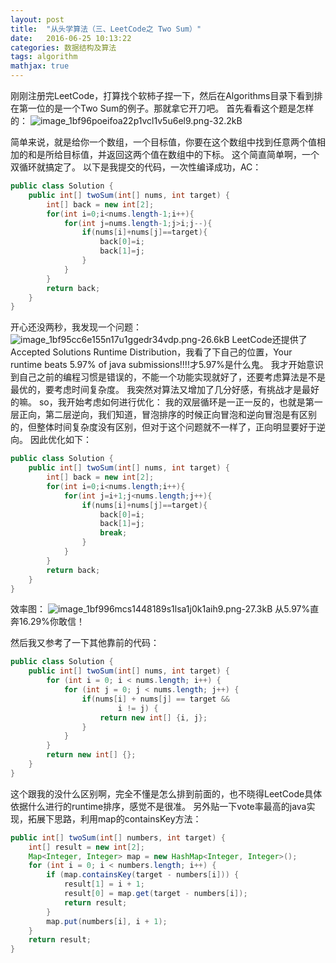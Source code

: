 ```yaml
---
layout: post
title:  "从头学算法（三、LeetCode之 Two Sum）"
date:   2016-06-25 10:13:22
categories: 数据结构及算法
tags: algorithm
mathjax: true
---
```


刚刚注册完LeetCode，打算找个软柿子捏一下，然后在Algorithms目录下看到排在第一位的是一个Two Sum的例子。那就拿它开刀吧。
首先看看这个题是怎样的：
![image_1bf96poeifoa22p1vcl1v5u6el9.png-32.2kB][1]




简单来说，就是给你一个数组，一个目标值，你要在这个数组中找到任意两个值相加的和是所给目标值，并返回这两个值在数组中的下标。
这个简直简单啊，一个双循环就搞定了。
以下是我提交的代码，一次性编译成功，AC：
``` java
public class Solution {
    public int[] twoSum(int[] nums, int target) {
        int[] back = new int[2];
        for(int i=0;i<nums.length-1;i++){
            for(int j=nums.length-1;j>i;j--){
                if(nums[i]+nums[j]==target){
                    back[0]=i;
                    back[1]=j;
                }
            }
        }
        return back;
    }
}
```
开心还没两秒，我发现一个问题：
![image_1bf95cc6e155n17u1ggedr34vdp.png-26.6kB][2]
LeetCode还提供了Accepted Solutions Runtime Distribution，我看了下自己的位置，Your runtime beats 5.97% of java submissions!!!!才5.97%是什么鬼。
我才开始意识到自己之前的编程习惯是错误的，不能一个功能实现就好了，还要考虑算法是不是最优的，要考虑时间复杂度。
我突然对算法又增加了几分好感，有挑战才是最好的嘛。
so，我开始考虑如何进行优化：
我的双层循环是一正一反的，也就是第一层正向，第二层逆向，我们知道，冒泡排序的时候正向冒泡和逆向冒泡是有区别的，但整体时间复杂度没有区别，但对于这个问题就不一样了，正向明显要好于逆向。
因此优化如下：
``` java
public class Solution {
    public int[] twoSum(int[] nums, int target) {
        int[] back = new int[2];
        for(int i=0;i<nums.length;i++){
            for(int j=i+1;j<nums.length;j++){
                if(nums[i]+nums[j]==target){
                    back[0]=i;
                    back[1]=j;
                    break;
                }
            }
        }
        return back;
    }
}
```
效率图：
![image_1bf996mcs1448189s1lsa1j0k1aih9.png-27.3kB][3]
从5.97%直奔16.29%你敢信！

然后我又参考了一下其他靠前的代码：
``` java
public class Solution {
    public int[] twoSum(int[] nums, int target) {
        for (int i = 0; i < nums.length; i++) {
            for (int j = 0; j < nums.length; j++) {
                if(nums[i] + nums[j] == target &&
                        i != j) {
                    return new int[] {i, j};
                }
            }
        }
        return new int[] {};
    }
}
```
这个跟我的没什么区别啊，完全不懂是怎么排到前面的，也不晓得LeetCode具体依据什么进行的runtime排序，感觉不是很准。
另外贴一下vote率最高的java实现，拓展下思路，利用map的containsKey方法：
```java
public int[] twoSum(int[] numbers, int target) {
    int[] result = new int[2];
    Map<Integer, Integer> map = new HashMap<Integer, Integer>();
    for (int i = 0; i < numbers.length; i++) {
        if (map.containsKey(target - numbers[i])) {
            result[1] = i + 1;
            result[0] = map.get(target - numbers[i]);
            return result;
        }
        map.put(numbers[i], i + 1);
    }
    return result;
}
```

  [1]: http://static.zybuluo.com/coldxiangyu/w3ho0r5zegrtwds2df4qh5a5/image_1bf96poeifoa22p1vcl1v5u6el9.png
  [2]: http://static.zybuluo.com/coldxiangyu/1jwgx9mnanm1ppfglu72fd1i/image_1bf95cc6e155n17u1ggedr34vdp.png
  [3]: http://static.zybuluo.com/coldxiangyu/xzz1eu01kyo88d6youxezue1/image_1bf996mcs1448189s1lsa1j0k1aih9.png

